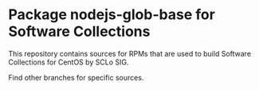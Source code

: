 # Package nodejs-glob-base for Software Collections

This repository contains sources for RPMs that are used
to build Software Collections for CentOS by SCLo SIG.

Find other branches for specific sources.
